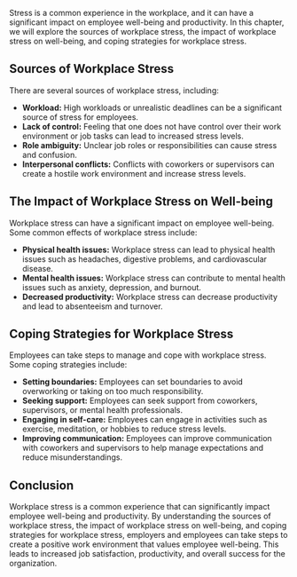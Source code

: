 
Stress is a common experience in the workplace, and it can have a significant impact on employee well-being and productivity. In this chapter, we will explore the sources of workplace stress, the impact of workplace stress on well-being, and coping strategies for workplace stress.

Sources of Workplace Stress
---------------------------

There are several sources of workplace stress, including:

* **Workload:** High workloads or unrealistic deadlines can be a significant source of stress for employees.
* **Lack of control:** Feeling that one does not have control over their work environment or job tasks can lead to increased stress levels.
* **Role ambiguity:** Unclear job roles or responsibilities can cause stress and confusion.
* **Interpersonal conflicts:** Conflicts with coworkers or supervisors can create a hostile work environment and increase stress levels.

The Impact of Workplace Stress on Well-being
--------------------------------------------

Workplace stress can have a significant impact on employee well-being. Some common effects of workplace stress include:

* **Physical health issues:** Workplace stress can lead to physical health issues such as headaches, digestive problems, and cardiovascular disease.
* **Mental health issues:** Workplace stress can contribute to mental health issues such as anxiety, depression, and burnout.
* **Decreased productivity:** Workplace stress can decrease productivity and lead to absenteeism and turnover.

Coping Strategies for Workplace Stress
--------------------------------------

Employees can take steps to manage and cope with workplace stress. Some coping strategies include:

* **Setting boundaries:** Employees can set boundaries to avoid overworking or taking on too much responsibility.
* **Seeking support:** Employees can seek support from coworkers, supervisors, or mental health professionals.
* **Engaging in self-care:** Employees can engage in activities such as exercise, meditation, or hobbies to reduce stress levels.
* **Improving communication:** Employees can improve communication with coworkers and supervisors to help manage expectations and reduce misunderstandings.

Conclusion
----------

Workplace stress is a common experience that can significantly impact employee well-being and productivity. By understanding the sources of workplace stress, the impact of workplace stress on well-being, and coping strategies for workplace stress, employers and employees can take steps to create a positive work environment that values employee well-being. This leads to increased job satisfaction, productivity, and overall success for the organization.
